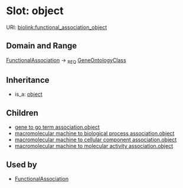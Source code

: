# Slot: object




URI: [biolink:functional_association_object](https://w3id.org/biolink/vocab/functional_association_object)
## Domain and Range

[FunctionalAssociation](FunctionalAssociation.md) ->  <sub>REQ</sub> [GeneOntologyClass](GeneOntologyClass.md)
## Inheritance

 *  is_a: [object](object.md)
## Children

 *  [gene to go term association.object](gene_to_go_term_association_object.md)
 *  [macromolecular machine to biological process association.object](macromolecular_machine_to_biological_process_association_object.md)
 *  [macromolecular machine to cellular component association.object](macromolecular_machine_to_cellular_component_association_object.md)
 *  [macromolecular machine to molecular activity association.object](macromolecular_machine_to_molecular_activity_association_object.md)
## Used by

 * [FunctionalAssociation](FunctionalAssociation.md)
